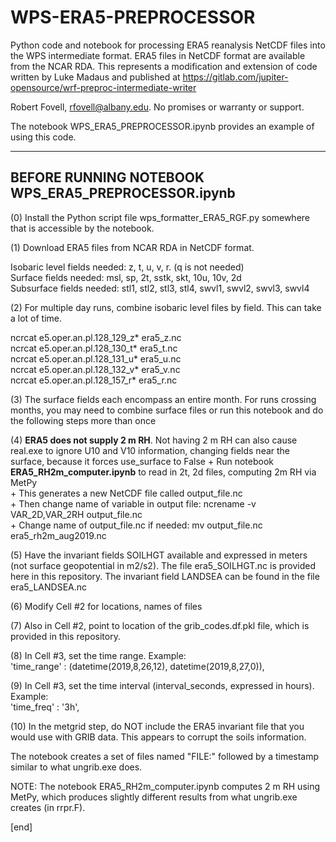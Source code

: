 # WPS-ERA5-PREPROCESSOR
Python code and notebook for processing ERA5 reanalysis NetCDF files into the WPS intermediate format.
ERA5 files in NetCDF format are available from the NCAR RDA.
This represents a modification and extension of code written by Luke Madaus and published at
https://gitlab.com/jupiter-opensource/wrf-preproc-intermediate-writer

Robert Fovell, rfovell@albany.edu.  No promises or warranty or support.

The notebook WPS_ERA5_PREPROCESSOR.ipynb provides an example of using this code.

----------------------------------------------------------------------------------------------
BEFORE RUNNING NOTEBOOK WPS_ERA5_PREPROCESSOR.ipynb
----------------------------------------------------------------------------------------------

(0) Install the Python script file wps_formatter_ERA5_RGF.py somewhere that is accessible by the notebook.

(1) Download ERA5 files from NCAR RDA in NetCDF format.<br>


  Isobaric level fields needed: z, t, u, v, r.  (q is not needed) <br>
  Surface fields needed: msl, sp, 2t, sstk, skt, 10u, 10v, 2d <br>
  Subsurface fields needed: stl1, stl2, stl3, stl4, swvl1, swvl2, swvl3, swvl4 <br>
  
(2) For multiple day runs, combine isobaric level files by field.  This can take a lot of time.

ncrcat e5.oper.an.pl.128_129_z* era5_z.nc <br>
ncrcat e5.oper.an.pl.128_130_t* era5_t.nc <br>
ncrcat e5.oper.an.pl.128_131_u* era5_u.nc <br>
ncrcat e5.oper.an.pl.128_132_v* era5_v.nc <br>
ncrcat e5.oper.an.pl.128_157_r* era5_r.nc <br>

(3) The surface fields each encompass an entire month.  For runs crossing months, you may need to 
 combine surface files or run this notebook and do the following steps more than once

(4) <b>ERA5 does not supply 2 m RH</b>.  Not having 2 m RH can also cause real.exe to ignore U10 and V10 information,
 changing fields near the surface, because it forces use_surface to False 
    + Run notebook <b>ERA5_RH2m_computer.ipynb</b> to read in 2t, 2d files, computing 2m RH via MetPy <br>
    + This generates a new NetCDF file called output_file.nc <br>
    + Then change name of variable in output file:  ncrename -v VAR_2D,VAR_2RH output_file.nc <br>
    + Change name of output_file.nc if needed:      mv output_file.nc era5_rh2m_aug2019.nc <br>
    
(5) Have the invariant fields SOILHGT available and expressed in meters (not surface geopotential in m2/s2).
 The file era5_SOILHGT.nc is provided here in this repository.  The invariant field LANDSEA can be found in
 the file era5_LANDSEA.nc
 
(6) Modify Cell #2 for locations, names of files

(7) Also in Cell #2, point to location of the grib_codes.df.pkl file, which is provided in this repository.

(8) In Cell #3, set the time range.  Example: <br>
'time_range' : (datetime(2019,8,26,12), datetime(2019,8,27,0)),<br>

(9) In Cell #3, set the time interval (interval_seconds, expressed in hours).  Example:<br>
'time_freq' : '3h',<br>

(10) In the metgrid step, do NOT include the ERA5 invariant file that you would use with GRIB data.
This appears to corrupt the soils information.

The notebook creates a set of files named "FILE:" followed by a timestamp similar to what ungrib.exe does.

NOTE: The notebook ERA5_RH2m_computer.ipynb computes 2 m RH using MetPy, which produces slightly different results from 
what ungrib.exe creates (in rrpr.F).

[end]
